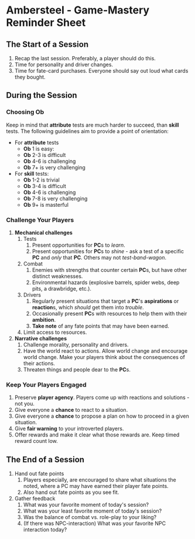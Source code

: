 # Ambersteel - Game-Mastery Reminder Sheet

## The Start of a Session
1. Recap the last session. Preferably, a player should do this.
2. Time for personality and driver changes. 
3. Time for fate-card purchases. Everyone should say out loud what cards they bought. 

## During the Session

### Choosing Ob
Keep in mind that **attribute** tests are much harder to succeed, than **skill** tests. The following guidelines aim to provide a point of orientation:
* For **attribute** tests
  * **Ob** 1 is easy:
  * **Ob** 2-3 is difficult
  * **Ob** 4-6 is challenging
  * **Ob** 7+ is very challenging
* For **skill** tests:
  * **Ob** 1-2 is trivial
  * **Ob** 3-4 is difficult
  * **Ob** 4-6 is challenging
  * **Ob** 7-8 is very challenging
  * **Ob** 9+ is masterful

### Challenge Your Players
1. **Mechanical challenges**
   1. Tests
      1. Present opportunities for **PC**s to *learn*.
      2. Present opportunities for **PC**s to *shine* - ask a test of a specific **PC** and *only* that **PC**. Others may not *test-band-wagon*. 
   2. Combat
      1. Enemies with strengths that counter certain **PC**s, but have other distinct weaknesses.
      2. Environmental hazards (explosive barrels, spider webs, deep pits, a drawbridge, etc.).
   3. Drivers
      1. Regularly present situations that target a **PC**'s **aspirations** or **reaction**s, which *should* get them into *trouble*. 
      2. Occasionally present **PC**s with resources to help them with their **ambition**. 
      3. **Take note** of any fate points that may have been earned. 
   4. Limit access to resources.
2. **Narrative challenges**
   1. Challenge morality, personality and drivers.
   2. Have the world react to actions. Allow world change and encourage world change. Make your players think about the consequences of their actions. 
   3. Threaten things and people dear to the **PC**s.

### Keep Your Players Engaged
1. Preserve **player agency**. Players come up with reactions and solutions - not you. 
2. Give everyone a **chance** to react to a situation.
3. Give everyone a **chance** to propose a plan on how to proceed in a given situation. 
4. Give **fair warning** to your introverted players.
5. Offer rewards and make it clear what those rewards are. Keep timed reward count low. 

## The End of a Session
1. Hand out fate points
   1. Players especially, are encouraged to share what situations the noted, where a PC may have earned their player fate points. 
   2. Also hand out fate points as you see fit. 
2. Gather feedback
    1. What was your favorite moment of today's session?
    2. What was your least favorite moment of today's session?
    3. Was the balance of combat vs. role-play to your liking?
    4. (If there was NPC-interaction) What was your favorite NPC interaction today? 
